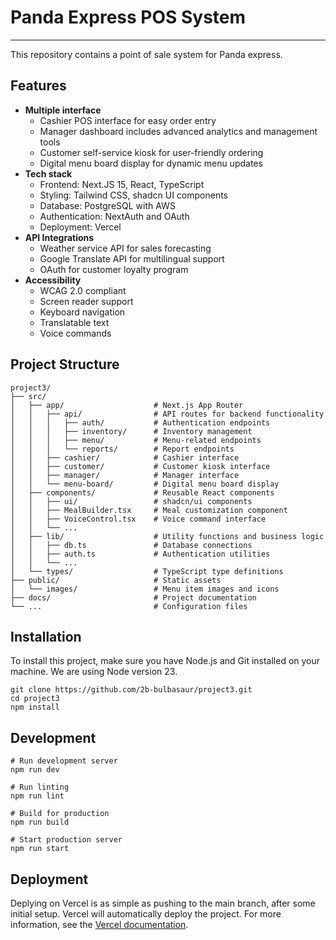 # Panda Express POS System
---
This repository contains a point of sale system for Panda express.

## Features
- **Multiple interface**
    - Cashier POS interface for easy order entry
    - Manager dashboard includes advanced analytics and management tools
    - Customer self-service kiosk for user-friendly ordering
    - Digital menu board display for dynamic menu updates
- **Tech stack**
    - Frontend: Next.JS 15, React, TypeScript
    - Styling: Tailwind CSS, shadcn UI components
    - Database: PostgreSQL with AWS
    - Authentication: NextAuth and OAuth
    - Deployment: Vercel
- **API Integrations**
    - Weather service API for sales forecasting
    - Google Translate API for multilingual support
    - OAuth for customer loyalty program
- **Accessibility**
    - WCAG 2.0 compliant
    - Screen reader support
    - Keyboard navigation
    - Translatable text
    - Voice commands

## Project Structure
```
project3/
├── src/
│   ├── app/                    # Next.js App Router
│   │   ├── api/                # API routes for backend functionality
│   │   │   ├── auth/           # Authentication endpoints
│   │   │   ├── inventory/      # Inventory management
│   │   │   ├── menu/           # Menu-related endpoints
│   │   │   └── reports/        # Report endpoints
│   │   ├── cashier/            # Cashier interface
│   │   ├── customer/           # Customer kiosk interface
│   │   ├── manager/            # Manager interface
│   │   └── menu-board/         # Digital menu board display
│   ├── components/             # Reusable React components
│   │   ├── ui/                 # shadcn/ui components
│   │   ├── MealBuilder.tsx     # Meal customization component
│   │   ├── VoiceControl.tsx    # Voice command interface
│   │   └── ...
│   ├── lib/                    # Utility functions and business logic
│   │   ├── db.ts               # Database connections
│   │   ├── auth.ts             # Authentication utilities
│   │   └── ...
│   └── types/                  # TypeScript type definitions
├── public/                     # Static assets
│   └── images/                 # Menu item images and icons
├── docs/                       # Project documentation
└── ...                         # Configuration files
```

## Installation
To install this project, make sure you have Node.js and Git installed on your machine. We are using Node version 23.
```
git clone https://github.com/2b-bulbasaur/project3.git
cd project3
npm install
```

## Development
```
# Run development server
npm run dev

# Run linting
npm run lint

# Build for production
npm run build

# Start production server
npm run start
```

## Deployment
Deplying on Vercel is as simple as pushing to the main branch, after some initial setup. Vercel will automatically deploy the project. For more information, see the [Vercel documentation](https://vercel.com/docs).
